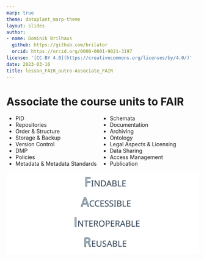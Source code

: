 ```yaml
---
marp: true
theme: dataplant_marp-theme
layout: slides
author:
- name: Dominik Brilhaus
  github: https://github.com/brilator
  orcid: https://orcid.org/0000-0001-9021-3197
license: '[CC-BY 4.0](https://creativecommons.org/licenses/by/4.0/)'
date: 2023-03-16
title: lesson_FAIR_outro-Associate_FAIR
---
```


# Associate the course units to FAIR

<style scoped>
ul {
  column-count: 2;
  padding-left: 1;
}
</style>

* PID
* Repositories
* Order & Structure
* Storage  & Backup
* Version Control
* DMP
* Policies
* Metadata & Metadata Standards
* Schemata
* Documentation
* Archiving
* Ontology
* Legal Aspects & Licensing
* Data Sharing
* Access Management
* Publication

![bg right:30% w:700](./../../img/FAIR_Principles_002.svg)
